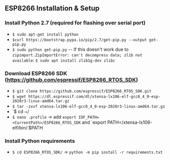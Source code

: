 ## ESP8266 Installation & Setup

### Install Python 2.7 (required for flashing over serial port)

- `$ sudo apt-get install python`
- `$curl https://bootstrap.pypa.io/pip/2.7/get-pip.py --output get-pip.py`
- `$ sudo python get-pip.py`
-- If this doesn't work due to `zipimport.ZipImportError: can't decompress data; zlib not available`: `$ sudo apt install zlib1g-dev zlibc`

### Download ESP8266 SDK (https://github.com/espressif/ESP8266_RTOS_SDK)

- `$ git clone https://github.com/espressif/ESP8266_RTOS_SDK.git`
- `$ wget https://dl.espressif.com/dl/xtensa-lx106-elf-gcc8_4_0-esp-2020r3-linux-amd64.tar.gz`
- `$ tar -zxvf xtensa-lx106-elf-gcc8_4_0-esp-2020r3-linux-amd64.tar.gz`
- `$ cd ~/
- `$ nano .profile` -> add `export IDF_PATH=<CurrentPath>/ESP8266_RTOS_SDK` and `export PATH=<CurrentPath>/xtensa-lx106-elf/bin/:$PATH

### Install Python requirements

- `$ cd ESP8266_RTOS_SDK/` -> `python -m pip install -r requirements.txt`
